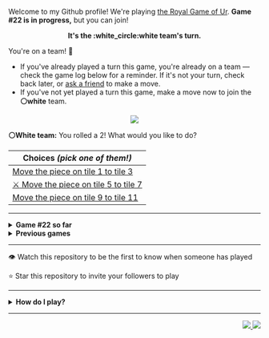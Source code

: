 Welcome to my Github profile!
We're playing
[the Royal Game of Ur](https://en.wikipedia.org/wiki/Royal_Game_of_Ur).
**Game #22 is in progress,** but you can join!

<p align="center">
  <b>It's the
  :white_circle:white
  team's turn.</b>
</p>

You're on a team! :wave:

* If you've already played a turn this game, you're already on a team
  &mdash; check the game log below for a reminder. If it's not your turn,
  check back later, or [ask a
  friend](https://twitter.com/share?text=I'm+playing+The+Royal+Game+of+Ur+on+a+GitHub+profile.+Take+your+turn+at+https://github.com/rossjrw/rossjrw+%23RoyalGameOfUr+%23github) to make a move.
* If you've not yet played a turn this game, make a move now to join the
  **:white_circle:white** team.

<p align="center"><img src="https://raw.githubusercontent.com/rossjrw/rossjrw/play/games/current/board.3446.svg"></p>

  **:white_circle:White team:**
  You rolled a 2!
What would you like to do?

| Choices *(pick one of them!)* |
| --- |
  | [    Move the piece on tile 1 to tile 3](https://github.com/rossjrw/rossjrw/issues/new?title=ur-move-2%401-0&amp;body=Press+Submit%21+You+don%27t+need+to+edit+this+text+or+do+anything+else.%0D%0A%0D%0ABe+aware+that+your+move+can+take+a+minute+or+two+to+process.) |
  | [ :crossed_swords:   Move the piece on tile 5 to tile 7](https://github.com/rossjrw/rossjrw/issues/new?title=ur-move-2%405-0&amp;body=Press+Submit%21+You+don%27t+need+to+edit+this+text+or+do+anything+else.%0D%0A%0D%0ABe+aware+that+your+move+can+take+a+minute+or+two+to+process.) |
  | [    Move the piece on tile 9 to tile 11](https://github.com/rossjrw/rossjrw/issues/new?title=ur-move-2%409-0&amp;body=Press+Submit%21+You+don%27t+need+to+edit+this+text+or+do+anything+else.%0D%0A%0D%0ABe+aware+that+your+move+can+take+a+minute+or+two+to+process.) |

-----

<details>
<summary><b>Game #22 so far</b></summary>

## Who's on each team?

<table>
    <thead>
      <tr><th colspan=2>Players in this game</th></tr>
    </thead>
    <tbody>
      <tr>
        <td align="right"><b>Black team</b> :black_circle:</td>
        <td>:white_circle: <b> White team</b></td>
      </tr>
      <tr align="center">
        <td><b><a href="https://github.com/tassiaaccioly">@tassiaaccioly</a></b> (28)<br><b><a href="https://github.com/Casper-Guo">@Casper-Guo</a></b> (15)<br><b><a href="https://github.com/Justgonc">@Justgonc</a></b> (7)<br><b><a href="https://github.com/LiamJaco">@LiamJaco</a></b> (5)<br><b><a href="https://github.com/nathanielchitn">@nathanielchitn</a></b> (4)<br><b><a href="https://github.com/Jh123x">@Jh123x</a></b> (1)<br><b><a href="https://github.com/Axelaredz">@Axelaredz</a></b> (1)<br><b><a href="https://github.com/lmhinnel">@lmhinnel</a></b> (1)<br><b><a href="https://github.com/tb148">@tb148</a></b> (1)<br><b><a href="https://github.com/VikSil">@VikSil</a></b> (1)<br><b><a href="https://github.com/LucasFASouza">@LucasFASouza</a></b> (1)</td>
        <td><b><a href="https://github.com/huuquyet">@huuquyet</a></b> (33)<br><b><a href="https://github.com/rishichitnis008">@rishichitnis008</a></b> (13)<br><b><a href="https://github.com/Justgoncaa">@Justgoncaa</a></b> (6)<br><b><a href="https://github.com/MatissesProjects">@MatissesProjects</a></b> (4)<br><b><a href="https://github.com/mikeselva123">@mikeselva123</a></b> (2)<br><b><a href="https://github.com/Vinlock">@Vinlock</a></b> (2)<br><b><a href="https://github.com/MeJaM35">@MeJaM35</a></b> (1)<br><b><a href="https://github.com/YoganshSharma">@YoganshSharma</a></b> (1)<br><b><a href="https://github.com/CostasAK">@CostasAK</a></b> (1)<br><b><a href="https://github.com/L4FeeR">@L4FeeR</a></b> (1)<br><b><a href="https://github.com/rnr-roah">@rnr-roah</a></b> (1)<br><b><a href="https://github.com/figuran04">@figuran04</a></b> (1)<br><b><a href="https://github.com/yutagiyuu">@yutagiyuu</a></b> (1)</td>
      </tr>
    </tbody>
  </table>

## What's happened so far?

| Time | Turn | Event | Issue | Board |
| :---: | :---: | :--- | :---: | :---: |
  | 16th Jul 2024 17:27 | **0** | :black_circle: **[@tassiaaccioly](https://github.com/tassiaaccioly)** started a new game | [#3310](https://github.com/rossjrw/rossjrw/issues/3310) | [link](https://raw.githubusercontent.com/rossjrw/rossjrw/463321959605b661f04f9ddf3126ab78d72cfcef/games/current/board.3310.svg) |
  | 16th Jul 2024 17:27 | **1** | :black_circle: **[@tassiaaccioly](https://github.com/tassiaaccioly)** moved a black piece onto the board to position 4  — claimed a rosette :rosette:  | [#3311](https://github.com/rossjrw/rossjrw/issues/3311) | [link](https://raw.githubusercontent.com/rossjrw/rossjrw/0f133055cb76e506ac248d0f8c122c2d983ee713/games/current/board.3311.svg) |
  | 16th Jul 2024 17:28 | **2** | :black_circle: **[@tassiaaccioly](https://github.com/tassiaaccioly)** moved a black piece onto the board to position 2    | [#3312](https://github.com/rossjrw/rossjrw/issues/3312) | [link](https://raw.githubusercontent.com/rossjrw/rossjrw/e8b896e2ed85daca7a090dc3645bab8914561d4b/games/current/board.3312.svg) |
  | 17th Jul 2024 03:42 | **3** | :white_circle: **[@huuquyet](https://github.com/huuquyet)** moved a white piece onto the board to position 2    | [#3313](https://github.com/rossjrw/rossjrw/issues/3313) | [link](https://raw.githubusercontent.com/rossjrw/rossjrw/a71ebfb5ff2d8c1c774b916e1a48db9b5776fca8/games/current/board.3313.svg) |
  | 17th Jul 2024 04:49 | **4** | :black_circle: **[@tassiaaccioly](https://github.com/tassiaaccioly)** moved a black piece onto the board to position 1    | [#3314](https://github.com/rossjrw/rossjrw/issues/3314) |  |
  | 17th Jul 2024 16:56 | **5** | :white_circle: **[@rishichitnis008](https://github.com/rishichitnis008)** moved a white piece from position 2 to position 3    | [#3315](https://github.com/rossjrw/rossjrw/issues/3315) | [link](https://raw.githubusercontent.com/rossjrw/rossjrw/140d058c1ad087b396df78736d829d5e91032a0a/games/current/board.3315.svg) |
  | 17th Jul 2024 16:56 | **6** | :black_circle:  The black team rolled a 0 and their turn was automatically passed | [#3315](https://github.com/rossjrw/rossjrw/issues/3315) | [link](https://raw.githubusercontent.com/rossjrw/rossjrw/02474cfc5d9faf1ab31262a8e2d942717a9eaa7f/games/current/board.3315.svg) |
  | 17th Jul 2024 16:56 | **7** | :white_circle: **[@rishichitnis008](https://github.com/rishichitnis008)** moved a white piece from position 3 to position 4  — claimed a rosette :rosette:  | [#3316](https://github.com/rossjrw/rossjrw/issues/3316) | [link](https://raw.githubusercontent.com/rossjrw/rossjrw/876ed91792c29b6a4efd4b2ecf72c634a6227b93/games/current/board.3316.svg) |
  | 18th Jul 2024 12:58 | **8** | :white_circle: **[@huuquyet](https://github.com/huuquyet)** moved a white piece onto the board to position 2    | [#3317](https://github.com/rossjrw/rossjrw/issues/3317) | [link](https://raw.githubusercontent.com/rossjrw/rossjrw/3a84f7ebf459af710fc7a5947be43d60defffed4/games/current/board.3317.svg) |
  | 18th Jul 2024 14:12 | **9** | :black_circle: **[@tassiaaccioly](https://github.com/tassiaaccioly)** moved a black piece from position 2 to position 3    | [#3318](https://github.com/rossjrw/rossjrw/issues/3318) | [link](https://raw.githubusercontent.com/rossjrw/rossjrw/61278408e44c2fa9ef6499d808f2cb225c5f094d/games/current/board.3318.svg) |
  | 19th Jul 2024 08:19 | **10** | :white_circle: **[@huuquyet](https://github.com/huuquyet)** moved a white piece onto the board to position 1    | [#3319](https://github.com/rossjrw/rossjrw/issues/3319) | [link](https://raw.githubusercontent.com/rossjrw/rossjrw/05ce8aca7d9329900469efc7b7b43ef6772e3d9e/games/current/board.3319.svg) |
  | 19th Jul 2024 18:21 | **11** | :black_circle: **[@tassiaaccioly](https://github.com/tassiaaccioly)** moved a black piece from position 1 to position 2    | [#3320](https://github.com/rossjrw/rossjrw/issues/3320) | [link](https://raw.githubusercontent.com/rossjrw/rossjrw/0fe3c132b50818ce34fe744ea665215a43930c8d/games/current/board.3320.svg) |
  | 21st Jul 2024 16:36 | **12** | :white_circle: **[@huuquyet](https://github.com/huuquyet)** moved a white piece from position 1 to position 3    | [#3321](https://github.com/rossjrw/rossjrw/issues/3321) | [link](https://raw.githubusercontent.com/rossjrw/rossjrw/f09b6a0cd9cccda52a2c907107c1c1c7032d8b8b/games/current/board.3321.svg) |
  | 21st Jul 2024 17:16 | **13** | :black_circle: **[@tassiaaccioly](https://github.com/tassiaaccioly)** moved a black piece from position 4 to position 7    | [#3322](https://github.com/rossjrw/rossjrw/issues/3322) | [link](https://raw.githubusercontent.com/rossjrw/rossjrw/abf9383c38194b3ecb9e90afd502e99d2266fccb/games/current/board.3322.svg) |
  | 22nd Jul 2024 16:46 | **14** | :white_circle: **[@huuquyet](https://github.com/huuquyet)** moved a white piece onto the board to position 1    | [#3323](https://github.com/rossjrw/rossjrw/issues/3323) | [link](https://raw.githubusercontent.com/rossjrw/rossjrw/e7d91d1d07f4ce8c1233f6eb075de12a54a07fbf/games/current/board.3323.svg) |
  | 22nd Jul 2024 20:20 | **15** | :black_circle: **[@tassiaaccioly](https://github.com/tassiaaccioly)** moved a black piece from position 7 to position 8  — claimed a rosette :rosette:  | [#3324](https://github.com/rossjrw/rossjrw/issues/3324) | [link](https://raw.githubusercontent.com/rossjrw/rossjrw/89caad85f2b3c405d89237084190db3f386d775b/games/current/board.3324.svg) |
  | 22nd Jul 2024 20:21 | **16** | :black_circle: **[@tassiaaccioly](https://github.com/tassiaaccioly)** moved a black piece from position 2 to position 4  — claimed a rosette :rosette:  | [#3325](https://github.com/rossjrw/rossjrw/issues/3325) | [link](https://raw.githubusercontent.com/rossjrw/rossjrw/417129b875964e3393e545495e37fe11ef6e734c/games/current/board.3325.svg) |
  | 22nd Jul 2024 20:21 | **17** | :black_circle: **[@tassiaaccioly](https://github.com/tassiaaccioly)** moved a black piece from position 8 to position 11    | [#3326](https://github.com/rossjrw/rossjrw/issues/3326) | [link](https://raw.githubusercontent.com/rossjrw/rossjrw/187013343be9117af77398795a853768ffdc5af8/games/current/board.3326.svg) |
  | 23rd Jul 2024 10:15 | **18** | :white_circle: **[@huuquyet](https://github.com/huuquyet)** moved a white piece from position 4 to position 7    | [#3327](https://github.com/rossjrw/rossjrw/issues/3327) | [link](https://raw.githubusercontent.com/rossjrw/rossjrw/0c2530e26ed505764f5dc51ce313a545e8973624/games/current/board.3327.svg) |
  | 23rd Jul 2024 12:45 | **19** | :black_circle: **[@Jh123x](https://github.com/Jh123x)** moved a black piece from position 11 to position 13    | [#3328](https://github.com/rossjrw/rossjrw/issues/3328) | [link](https://raw.githubusercontent.com/rossjrw/rossjrw/e70b5268895b77f6b17ee42711979dc7d2b7589f/games/current/board.3328.svg) |
  | 24th Jul 2024 05:22 | **20** | :white_circle: **[@huuquyet](https://github.com/huuquyet)** moved a white piece from position 2 to position 4  — claimed a rosette :rosette:  | [#3329](https://github.com/rossjrw/rossjrw/issues/3329) | [link](https://raw.githubusercontent.com/rossjrw/rossjrw/e9dbdfc93f62dc255306542c09f4f6688c035ef7/games/current/board.3329.svg) |
  | 24th Jul 2024 05:24 | **21** | :white_circle: **[@huuquyet](https://github.com/huuquyet)** moved a white piece from position 7 to position 9    | [#3330](https://github.com/rossjrw/rossjrw/issues/3330) | [link](https://raw.githubusercontent.com/rossjrw/rossjrw/28d5f9c2d0b60f54c0a603d0ad43a41d65cd1fc9/games/current/board.3330.svg) |
  | 24th Jul 2024 08:43 | **22** | :black_circle: **[@Casper-Guo](https://github.com/Casper-Guo)** moved a black piece onto the board to position 2    | [#3331](https://github.com/rossjrw/rossjrw/issues/3331) | [link](https://raw.githubusercontent.com/rossjrw/rossjrw/b5e3540f5f94cc8d820dafebf4cde5b21bc42abf/games/current/board.3331.svg) |
  | 24th Jul 2024 21:35 | **23** | :white_circle: **[@mikeselva123](https://github.com/mikeselva123)** moved a white piece from position 3 to position 6    | [#3332](https://github.com/rossjrw/rossjrw/issues/3332) | [link](https://raw.githubusercontent.com/rossjrw/rossjrw/b4dee9c59fa6c41a9aaea33abeb4df6fdd4510d0/games/current/board.3332.svg) |
  | 24th Jul 2024 23:37 | **24** | :black_circle: **[@nathanielchitn](https://github.com/nathanielchitn)** moved a black piece from position 13 to position 14  — claimed a rosette :rosette:  | [#3333](https://github.com/rossjrw/rossjrw/issues/3333) | [link](https://raw.githubusercontent.com/rossjrw/rossjrw/1e98fb4faf4bb62c158705b92c39262d8ddc5d69/games/current/board.3333.svg) |
  | 24th Jul 2024 23:38 | **25** | :black_circle: **[@nathanielchitn](https://github.com/nathanielchitn)** moved a black piece from position 3 to position 6 — captured a white piece :crossed_swords:   | [#3334](https://github.com/rossjrw/rossjrw/issues/3334) | [link](https://raw.githubusercontent.com/rossjrw/rossjrw/31e2dc3bf679d0d006eba863050f3c2e31bf8da5/games/current/board.3334.svg) |
  | 25th Jul 2024 16:48 | **26** | :white_circle: **[@huuquyet](https://github.com/huuquyet)** moved a white piece from position 4 to position 6 — captured a black piece :crossed_swords:   | [#3335](https://github.com/rossjrw/rossjrw/issues/3335) | [link](https://raw.githubusercontent.com/rossjrw/rossjrw/515c0954ac44c7831843d55874b13899a8e22c1e/games/current/board.3335.svg) |
  | 28th Jul 2024 19:00 | **27** | :black_circle: **[@nathanielchitn](https://github.com/nathanielchitn)** moved a black piece from position 4 to position 6 — captured a white piece :crossed_swords:   | [#3336](https://github.com/rossjrw/rossjrw/issues/3336) | [link](https://raw.githubusercontent.com/rossjrw/rossjrw/6fbaa541a3a6ec7d62fa575318e3003266231edb/games/current/board.3336.svg) |
  | 28th Jul 2024 23:34 | **28** | :white_circle: **[@mikeselva123](https://github.com/mikeselva123)** moved a white piece from position 1 to position 3    | [#3337](https://github.com/rossjrw/rossjrw/issues/3337) | [link](https://raw.githubusercontent.com/rossjrw/rossjrw/d756e9352de32651adffb026a925e2878361dfe6/games/current/board.3337.svg) |
  | 28th Jul 2024 23:46 | **29** | :black_circle: **[@Casper-Guo](https://github.com/Casper-Guo)** ascended a black piece from position 14 :rocket:    | [#3338](https://github.com/rossjrw/rossjrw/issues/3338) | [link](https://raw.githubusercontent.com/rossjrw/rossjrw/0d3053a0770a8f1a5ed71d7c939060ae1054af47/games/current/board.3338.svg) |
  | 29th Jul 2024 07:51 | **30** | :white_circle: **[@MeJaM35](https://github.com/MeJaM35)** moved a white piece from position 3 to position 5    | [#3339](https://github.com/rossjrw/rossjrw/issues/3339) | [link](https://raw.githubusercontent.com/rossjrw/rossjrw/a9ca2155cf2c13bc048c1cc0f94e46e17d7cb8f9/games/current/board.3339.svg) |
  | 29th Jul 2024 21:18 | **31** | :black_circle: **[@Axelaredz](https://github.com/Axelaredz)** moved a black piece from position 6 to position 8  — claimed a rosette :rosette:  | [#3340](https://github.com/rossjrw/rossjrw/issues/3340) | [link](https://raw.githubusercontent.com/rossjrw/rossjrw/846a5b7e3cc4b8186baeff508c0919200c748402/games/current/board.3340.svg) |
  | 29th Jul 2024 23:07 | **32** | :black_circle: **[@nathanielchitn](https://github.com/nathanielchitn)** moved a black piece from position 2 to position 4  — claimed a rosette :rosette:  | [#3341](https://github.com/rossjrw/rossjrw/issues/3341) | [link](https://raw.githubusercontent.com/rossjrw/rossjrw/c2cf6c5c31f6d26b36ff0afe4364e2cdeaf5ef20/games/current/board.3341.svg) |
  | 30th Jul 2024 01:16 | **33** | :black_circle: **[@Justgonc](https://github.com/Justgonc)** moved a black piece from position 8 to position 11    | [#3342](https://github.com/rossjrw/rossjrw/issues/3342) | [link](https://raw.githubusercontent.com/rossjrw/rossjrw/3db357a5ec5377ff48fb6b8c6f3a2f66bca5699b/games/current/board.3342.svg) |
  | 30th Jul 2024 14:51 | **34** | :white_circle: **[@huuquyet](https://github.com/huuquyet)** moved a white piece from position 5 to position 8  — claimed a rosette :rosette:  | [#3343](https://github.com/rossjrw/rossjrw/issues/3343) | [link](https://raw.githubusercontent.com/rossjrw/rossjrw/c507eae7694c376115ecdb584ec62fb8137534e5/games/current/board.3343.svg) |
  | 30th Jul 2024 14:53 | **35** | :white_circle: **[@huuquyet](https://github.com/huuquyet)** moved a white piece from position 9 to position 11 — captured a black piece :crossed_swords:   | [#3344](https://github.com/rossjrw/rossjrw/issues/3344) | [link](https://raw.githubusercontent.com/rossjrw/rossjrw/e4a7cc5d634ae9b2422444d57e3c62e446ab3370/games/current/board.3344.svg) |
  | 31st Jul 2024 00:46 | **36** | :black_circle: **[@tassiaaccioly](https://github.com/tassiaaccioly)** moved a black piece from position 4 to position 6    | [#3345](https://github.com/rossjrw/rossjrw/issues/3345) | [link](https://raw.githubusercontent.com/rossjrw/rossjrw/18d3c6bc30034260db4d2e90f86a141c4ea6fff4/games/current/board.3345.svg) |
  | 31st Jul 2024 01:06 | **37** | :white_circle: **[@rishichitnis008](https://github.com/rishichitnis008)** moved a white piece from position 11 to position 13    | [#3346](https://github.com/rossjrw/rossjrw/issues/3346) | [link](https://raw.githubusercontent.com/rossjrw/rossjrw/aeafad79f3fada25ea5a2a3b3f36c7b05d510af8/games/current/board.3346.svg) |
  | 31st Jul 2024 04:36 | **38** | :black_circle: **[@Justgonc](https://github.com/Justgonc)** moved a black piece from position 6 to position 7    | [#3347](https://github.com/rossjrw/rossjrw/issues/3347) |  |
  | 31st Jul 2024 16:22 | **39** | :white_circle: **[@huuquyet](https://github.com/huuquyet)** moved a white piece from position 8 to position 11    | [#3348](https://github.com/rossjrw/rossjrw/issues/3348) | [link](https://raw.githubusercontent.com/rossjrw/rossjrw/f5d483479ba3b71013129b03ebe70cf357a7c008/games/current/board.3348.svg) |
  | 31st Jul 2024 16:22 | **40** | :black_circle:  The black team rolled a 0 and their turn was automatically passed | [#3348](https://github.com/rossjrw/rossjrw/issues/3348) | [link](https://raw.githubusercontent.com/rossjrw/rossjrw/4b4899cc4f021094061e7acdd053eb1130f0a139/games/current/board.3348.svg) |
  | 31st Jul 2024 16:26 | **41** | :white_circle: **[@huuquyet](https://github.com/huuquyet)** ascended a white piece from position 13 :rocket:    | [#3349](https://github.com/rossjrw/rossjrw/issues/3349) | [link](https://raw.githubusercontent.com/rossjrw/rossjrw/f35f4dbb4500b8312b28d30fd3bf8ed3643de5f8/games/current/board.3349.svg) |
  | 1st Aug 2024 11:28 | **42** | :black_circle: **[@Casper-Guo](https://github.com/Casper-Guo)** moved a black piece from position 7 to position 9    | [#3350](https://github.com/rossjrw/rossjrw/issues/3350) | [link](https://raw.githubusercontent.com/rossjrw/rossjrw/fea248b3634773610d7d98cc9b5f1bbab7fa0058/games/current/board.3350.svg) |
  | 1st Aug 2024 12:09 | **43** | :white_circle: **[@huuquyet](https://github.com/huuquyet)** moved a white piece from position 11 to position 12    | [#3351](https://github.com/rossjrw/rossjrw/issues/3351) | [link](https://raw.githubusercontent.com/rossjrw/rossjrw/285b0377f96e1708ae13b21f85cd0741c18dbb51/games/current/board.3351.svg) |
  | 1st Aug 2024 14:59 | **44** | :black_circle: **[@tassiaaccioly](https://github.com/tassiaaccioly)** moved a black piece from position 9 to position 12 — captured a white piece :crossed_swords:   | [#3352](https://github.com/rossjrw/rossjrw/issues/3352) |  |
  | 4th Aug 2024 05:29 | **45** | :white_circle: **[@YoganshSharma](https://github.com/YoganshSharma)** moved a white piece onto the board to position 3    | [#3353](https://github.com/rossjrw/rossjrw/issues/3353) | [link](https://raw.githubusercontent.com/rossjrw/rossjrw/a108e036878d3c83031c847884ec5a6919522f67/games/current/board.3353.svg) |
  | 4th Aug 2024 05:29 | **46** | :black_circle:  The black team rolled a 0 and their turn was automatically passed | [#3353](https://github.com/rossjrw/rossjrw/issues/3353) | [link](https://raw.githubusercontent.com/rossjrw/rossjrw/6f47fd37be247c8248a1e8cc60bf5a63e220b68c/games/current/board.3353.svg) |
  | 4th Aug 2024 08:27 | **47** | :white_circle: **[@huuquyet](https://github.com/huuquyet)** moved a white piece from position 3 to position 6    | [#3354](https://github.com/rossjrw/rossjrw/issues/3354) | [link](https://raw.githubusercontent.com/rossjrw/rossjrw/8cdedf7634b1f8a244dbed47e5a12dba169a92d6/games/current/board.3354.svg) |
  | 4th Aug 2024 13:10 | **48** | :black_circle: **[@tassiaaccioly](https://github.com/tassiaaccioly)** moved a black piece from position 12 to position 13    | [#3355](https://github.com/rossjrw/rossjrw/issues/3355) | [link](https://raw.githubusercontent.com/rossjrw/rossjrw/cb5db5cc5a684304b0aa662d52e890eb9d145cc1/games/current/board.3355.svg) |
  | 5th Aug 2024 05:36 | **49** | :white_circle: **[@huuquyet](https://github.com/huuquyet)** moved a white piece from position 6 to position 7    | [#3356](https://github.com/rossjrw/rossjrw/issues/3356) | [link](https://raw.githubusercontent.com/rossjrw/rossjrw/63837fb6d82de678e6e7689f51c347b325f48535/games/current/board.3356.svg) |
  | 5th Aug 2024 06:09 | **50** | :black_circle: **[@tassiaaccioly](https://github.com/tassiaaccioly)** moved a black piece onto the board to position 2    | [#3357](https://github.com/rossjrw/rossjrw/issues/3357) | [link](https://raw.githubusercontent.com/rossjrw/rossjrw/861cdf51ac01f401bdc9ad936908d339037e7dc2/games/current/board.3357.svg) |
  | 6th Aug 2024 05:10 | **51** | :white_circle: **[@huuquyet](https://github.com/huuquyet)** moved a white piece from position 7 to position 8  — claimed a rosette :rosette:  | [#3358](https://github.com/rossjrw/rossjrw/issues/3358) | [link](https://raw.githubusercontent.com/rossjrw/rossjrw/bc28cb2577295255f56ddfcb82f3e6d4cf2017e5/games/current/board.3358.svg) |
  | 6th Aug 2024 05:11 | **52** | :white_circle: **[@huuquyet](https://github.com/huuquyet)** moved a white piece onto the board to position 1    | [#3359](https://github.com/rossjrw/rossjrw/issues/3359) | [link](https://raw.githubusercontent.com/rossjrw/rossjrw/e5bf09179f4fc93a721bfc825b56406ba1920da6/games/current/board.3359.svg) |
  | 6th Aug 2024 11:54 | **53** | :black_circle: **[@tassiaaccioly](https://github.com/tassiaaccioly)** moved a black piece onto the board to position 3    | [#3360](https://github.com/rossjrw/rossjrw/issues/3360) | [link](https://raw.githubusercontent.com/rossjrw/rossjrw/4c724752052c29e4e5e104041e75dd0676d8cd7a/games/current/board.3360.svg) |
  | 7th Aug 2024 12:33 | **54** | :white_circle: **[@CostasAK](https://github.com/CostasAK)** moved a white piece onto the board to position 4  — claimed a rosette :rosette:  | [#3361](https://github.com/rossjrw/rossjrw/issues/3361) | [link](https://raw.githubusercontent.com/rossjrw/rossjrw/d514027c5c2d2bd5eb8ca2c51c9b2e4ef1a56d1c/games/current/board.3361.svg) |
  | 7th Aug 2024 16:24 | **55** | :white_circle: **[@huuquyet](https://github.com/huuquyet)** moved a white piece from position 8 to position 10    | [#3362](https://github.com/rossjrw/rossjrw/issues/3362) | [link](https://raw.githubusercontent.com/rossjrw/rossjrw/97ff01d67a1b5eefac7ea06a082c8b4944dcf473/games/current/board.3362.svg) |
  | 7th Aug 2024 17:57 | **56** | :black_circle: **[@tassiaaccioly](https://github.com/tassiaaccioly)** moved a black piece from position 2 to position 5    | [#3363](https://github.com/rossjrw/rossjrw/issues/3363) | [link](https://raw.githubusercontent.com/rossjrw/rossjrw/e82725e8e85cfcc852636e35ea180658570993aa/games/current/board.3363.svg) |
  | 8th Aug 2024 13:19 | **57** | :white_circle: **[@L4FeeR](https://github.com/L4FeeR)** moved a white piece from position 4 to position 5 — captured a black piece :crossed_swords:   | [#3364](https://github.com/rossjrw/rossjrw/issues/3364) | [link](https://raw.githubusercontent.com/rossjrw/rossjrw/c6459c493892ddf4ab9844a2fc7deead20f088e1/games/current/board.3364.svg) |
  | 8th Aug 2024 14:30 | **58** | :black_circle: **[@tassiaaccioly](https://github.com/tassiaaccioly)** moved a black piece from position 3 to position 4  — claimed a rosette :rosette:  | [#3367](https://github.com/rossjrw/rossjrw/issues/3367) | [link](https://raw.githubusercontent.com/rossjrw/rossjrw/c83805f1ad9a6248b1f0c1cc76cb0bc0eecf1386/games/current/board.3367.svg) |
  | 8th Aug 2024 14:31 | **59** | :black_circle: **[@tassiaaccioly](https://github.com/tassiaaccioly)** moved a black piece onto the board to position 2    | [#3368](https://github.com/rossjrw/rossjrw/issues/3368) | [link](https://raw.githubusercontent.com/rossjrw/rossjrw/fbe0ba6c0f1dc451f259494e050b361b4593243f/games/current/board.3368.svg) |
  | 8th Aug 2024 16:53 | **60** | :white_circle: **[@huuquyet](https://github.com/huuquyet)** moved a white piece from position 10 to position 11    | [#3369](https://github.com/rossjrw/rossjrw/issues/3369) | [link](https://raw.githubusercontent.com/rossjrw/rossjrw/117be5a73e4164d69db676c5cb52290c9a4dc49f/games/current/board.3369.svg) |
  | 8th Aug 2024 19:26 | **61** | :black_circle: **[@Justgonc](https://github.com/Justgonc)** moved a black piece from position 4 to position 8  — claimed a rosette :rosette:  | [#3370](https://github.com/rossjrw/rossjrw/issues/3370) | [link](https://raw.githubusercontent.com/rossjrw/rossjrw/78416186100c04699f8d396926fbf91a3d18d3a5/games/current/board.3370.svg) |
  | 8th Aug 2024 19:28 | **62** | :black_circle: **[@Justgonc](https://github.com/Justgonc)** ascended a black piece from position 13 :rocket:    | [#3371](https://github.com/rossjrw/rossjrw/issues/3371) | [link](https://raw.githubusercontent.com/rossjrw/rossjrw/ad82a19234af2ffaa057cb02ab02ecfe34e0e809/games/current/board.3371.svg) |
  | 9th Aug 2024 15:50 | **63** | :white_circle: **[@huuquyet](https://github.com/huuquyet)** moved a white piece from position 11 to position 12    | [#3372](https://github.com/rossjrw/rossjrw/issues/3372) | [link](https://raw.githubusercontent.com/rossjrw/rossjrw/2fcd14b72f9b68f57bd0c22446a3b66b7d02fe13/games/current/board.3372.svg) |
  | 9th Aug 2024 15:55 | **64** | :black_circle: **[@tassiaaccioly](https://github.com/tassiaaccioly)** moved a black piece from position 2 to position 4  — claimed a rosette :rosette:  | [#3373](https://github.com/rossjrw/rossjrw/issues/3373) | [link](https://raw.githubusercontent.com/rossjrw/rossjrw/2d56f9c5b560954ef587764a40a8fc94b2103638/games/current/board.3373.svg) |
  | 9th Aug 2024 15:55 | **65** | :black_circle: **[@tassiaaccioly](https://github.com/tassiaaccioly)** moved a black piece onto the board to position 3    | [#3374](https://github.com/rossjrw/rossjrw/issues/3374) | [link](https://raw.githubusercontent.com/rossjrw/rossjrw/0044274bdb7be2ecc320df08defcbf2c394e1241/games/current/board.3374.svg) |
  | 12th Aug 2024 15:51 | **66** | :white_circle: **[@huuquyet](https://github.com/huuquyet)** moved a white piece from position 1 to position 4  — claimed a rosette :rosette:  | [#3375](https://github.com/rossjrw/rossjrw/issues/3375) | [link](https://raw.githubusercontent.com/rossjrw/rossjrw/4af103a4ea6d84427d40f670bffe30fd7bd82e9e/games/current/board.3375.svg) |
  | 12th Aug 2024 15:53 | **67** | :white_circle: **[@huuquyet](https://github.com/huuquyet)** moved a white piece from position 4 to position 9    | [#3376](https://github.com/rossjrw/rossjrw/issues/3376) | [link](https://raw.githubusercontent.com/rossjrw/rossjrw/ec4a1ee635868f10b23dc816ff4a59a081a612b3/games/current/board.3376.svg) |
  | 13th Aug 2024 11:58 | **68** | :black_circle: **[@tassiaaccioly](https://github.com/tassiaaccioly)** moved a black piece from position 8 to position 9 — captured a white piece :crossed_swords:   | [#3377](https://github.com/rossjrw/rossjrw/issues/3377) | [link](https://raw.githubusercontent.com/rossjrw/rossjrw/3320b051d11357dc10da05be3216515956d3bef7/games/current/board.3377.svg) |
  | 13th Aug 2024 15:21 | **69** | :white_circle: **[@huuquyet](https://github.com/huuquyet)** moved a white piece from position 12 to position 14  — claimed a rosette :rosette:  | [#3378](https://github.com/rossjrw/rossjrw/issues/3378) | [link](https://raw.githubusercontent.com/rossjrw/rossjrw/cdd6e408ffa87ba92b59fee552b84e436e24ad77/games/current/board.3378.svg) |
  | 13th Aug 2024 15:23 | **70** | :white_circle: **[@huuquyet](https://github.com/huuquyet)** moved a white piece from position 5 to position 7    | [#3379](https://github.com/rossjrw/rossjrw/issues/3379) | [link](https://raw.githubusercontent.com/rossjrw/rossjrw/9aabbf406aca6a1565ef3e9930afe71728e9e71e/games/current/board.3379.svg) |
  | 16th Aug 2024 22:46 | **71** | :black_circle: **[@Justgonc](https://github.com/Justgonc)** moved a black piece from position 9 to position 10    | [#3380](https://github.com/rossjrw/rossjrw/issues/3380) | [link](https://raw.githubusercontent.com/rossjrw/rossjrw/74fbe24c0ea38331f6855146dc434d7f0b5c5750/games/current/board.3380.svg) |
  | 16th Aug 2024 22:46 | **72** | :white_circle: **[@rishichitnis008](https://github.com/rishichitnis008)** moved a white piece from position 7 to position 9    | [#3381](https://github.com/rossjrw/rossjrw/issues/3381) | [link](https://raw.githubusercontent.com/rossjrw/rossjrw/1f38d62d5700b68c6dff3e3acfd2e0fa0aedb739/games/current/board.3381.svg) |
  | 16th Aug 2024 22:48 | **73** | :black_circle: **[@Justgonc](https://github.com/Justgonc)** moved a black piece from position 4 to position 5    | [#3384](https://github.com/rossjrw/rossjrw/issues/3384) | [link](https://raw.githubusercontent.com/rossjrw/rossjrw/d3520139223926ac5474e24d46cdb785078b0233/games/current/board.3384.svg) |
  | 16th Aug 2024 22:50 | **74** | :white_circle: **[@rishichitnis008](https://github.com/rishichitnis008)** moved a white piece onto the board to position 4  — claimed a rosette :rosette:  | [#3386](https://github.com/rossjrw/rossjrw/issues/3386) | [link](https://raw.githubusercontent.com/rossjrw/rossjrw/1475aaae5c40000d2eed97e603b73bb626671a89/games/current/board.3386.svg) |
  | 16th Aug 2024 22:51 | **75** | :white_circle: **[@rishichitnis008](https://github.com/rishichitnis008)** moved a white piece from position 4 to position 8  — claimed a rosette :rosette:  | [#3387](https://github.com/rossjrw/rossjrw/issues/3387) | [link](https://raw.githubusercontent.com/rossjrw/rossjrw/8c377cef8a27bff3d5cda62731888f88e36fe39e/games/current/board.3387.svg) |
  | 16th Aug 2024 22:54 | **76** | :white_circle: **[@rishichitnis008](https://github.com/rishichitnis008)** moved a white piece from position 9 to position 10 — captured a black piece :crossed_swords:   | [#3388](https://github.com/rossjrw/rossjrw/issues/3388) |  |
  | 16th Aug 2024 22:59 | **77** | :black_circle: **[@Justgonc](https://github.com/Justgonc)** moved a black piece from position 5 to position 7    | [#3389](https://github.com/rossjrw/rossjrw/issues/3389) | [link](https://raw.githubusercontent.com/rossjrw/rossjrw/86cbb9d4742d8933bdd244bef5e7a7c01918d088/games/current/board.3389.svg) |
  | 16th Aug 2024 22:59 | **78** | :white_circle:  The white team rolled a 0 and their turn was automatically passed | [#3389](https://github.com/rossjrw/rossjrw/issues/3389) | [link](https://raw.githubusercontent.com/rossjrw/rossjrw/1bb4f88a3efa89e66b39b23254afd6cf12701773/games/current/board.3389.svg) |
  | 16th Aug 2024 23:10 | **79** | :black_circle: **[@tassiaaccioly](https://github.com/tassiaaccioly)** moved a black piece from position 7 to position 10 — captured a white piece :crossed_swords:   | [#3390](https://github.com/rossjrw/rossjrw/issues/3390) | [link](https://raw.githubusercontent.com/rossjrw/rossjrw/7ea17faeeb6017461c583f44e9a3c16114a11cba/games/current/board.3390.svg) |
  | 18th Aug 2024 16:56 | **80** | :white_circle: **[@huuquyet](https://github.com/huuquyet)** moved a white piece from position 8 to position 10 — captured a black piece :crossed_swords:   | [#3391](https://github.com/rossjrw/rossjrw/issues/3391) |  |
  | 19th Aug 2024 01:53 | **81** | :black_circle: **[@lmhinnel](https://github.com/lmhinnel)** moved a black piece onto the board to position 4  — claimed a rosette :rosette:  | [#3392](https://github.com/rossjrw/rossjrw/issues/3392) | [link](https://raw.githubusercontent.com/rossjrw/rossjrw/76898324fdfb587e460d3b332b9203bf36e1e02b/games/current/board.3392.svg) |
  | 19th Aug 2024 01:53 | **82** | :black_circle:  The black team rolled a 0 and their turn was automatically passed | [#3392](https://github.com/rossjrw/rossjrw/issues/3392) | [link](https://raw.githubusercontent.com/rossjrw/rossjrw/ae4c93cfe81d47502e1af9c49b90d46ceb7af667/games/current/board.3392.svg) |
  | 19th Aug 2024 03:37 | **83** | :white_circle: **[@huuquyet](https://github.com/huuquyet)** moved a white piece from position 10 to position 12    | [#3393](https://github.com/rossjrw/rossjrw/issues/3393) | [link](https://raw.githubusercontent.com/rossjrw/rossjrw/8c4dd6f8ee8d8cd62024cf0975316afe79338182/games/current/board.3393.svg) |
  | 19th Aug 2024 03:45 | **84** | :black_circle: **[@tassiaaccioly](https://github.com/tassiaaccioly)** moved a black piece onto the board to position 1    | [#3394](https://github.com/rossjrw/rossjrw/issues/3394) | [link](https://raw.githubusercontent.com/rossjrw/rossjrw/071dee6c42effd103d18344d10e7737512532fa9/games/current/board.3394.svg) |
  | 19th Aug 2024 07:18 | **85** | :white_circle: **[@rishichitnis008](https://github.com/rishichitnis008)** ascended a white piece from position 14 :rocket:    | [#3395](https://github.com/rossjrw/rossjrw/issues/3395) | [link](https://raw.githubusercontent.com/rossjrw/rossjrw/518cbbeb6b1f3312a47921ba7435576c23ed1d6a/games/current/board.3395.svg) |
  | 20th Aug 2024 15:30 | **86** | :black_circle: **[@tb148](https://github.com/tb148)** moved a black piece from position 4 to position 6    | [#3396](https://github.com/rossjrw/rossjrw/issues/3396) | [link](https://raw.githubusercontent.com/rossjrw/rossjrw/9e76cc6db2c7d40f6b006c96f06d7e80cbbc8462/games/current/board.3396.svg) |
  | 21st Aug 2024 11:43 | **87** | :white_circle: **[@rnr-roah](https://github.com/rnr-roah)** ascended a white piece from position 12 :rocket:    | [#3397](https://github.com/rossjrw/rossjrw/issues/3397) | [link](https://raw.githubusercontent.com/rossjrw/rossjrw/e7388f9d5661f2ac67f59b560bac8131214fc254/games/current/board.3397.svg) |
  | 22nd Aug 2024 13:44 | **88** | :black_circle: **[@LiamJaco](https://github.com/LiamJaco)** moved a black piece from position 1 to position 4  — claimed a rosette :rosette:  | [#3398](https://github.com/rossjrw/rossjrw/issues/3398) | [link](https://raw.githubusercontent.com/rossjrw/rossjrw/63785c7c91f5f69d1003e28a8459809f9eaf3b0f/games/current/board.3398.svg) |
  | 22nd Aug 2024 13:44 | **89** | :black_circle: **[@LiamJaco](https://github.com/LiamJaco)** moved a black piece from position 4 to position 8  — claimed a rosette :rosette:  | [#3399](https://github.com/rossjrw/rossjrw/issues/3399) | [link](https://raw.githubusercontent.com/rossjrw/rossjrw/1df627e91a6a0d9379cde3c2eb12ec6284392a12/games/current/board.3399.svg) |
  | 22nd Aug 2024 13:45 | **90** | :black_circle: **[@tassiaaccioly](https://github.com/tassiaaccioly)** moved a black piece onto the board to position 2    | [#3400](https://github.com/rossjrw/rossjrw/issues/3400) |  |
  | 22nd Aug 2024 23:12 | **91** | :white_circle: **[@Vinlock](https://github.com/Vinlock)** moved a white piece onto the board to position 1    | [#3401](https://github.com/rossjrw/rossjrw/issues/3401) | [link](https://raw.githubusercontent.com/rossjrw/rossjrw/61dc296f42077d51d3f102191cec8a08780dfd7e/games/current/board.3401.svg) |
  | 22nd Aug 2024 23:12 | **92** | :black_circle:  The black team rolled a 0 and their turn was automatically passed | [#3401](https://github.com/rossjrw/rossjrw/issues/3401) | [link](https://raw.githubusercontent.com/rossjrw/rossjrw/54134876fb2c639600d083c725314e970b516e8f/games/current/board.3401.svg) |
  | 23rd Aug 2024 01:34 | **93** | :white_circle: **[@Vinlock](https://github.com/Vinlock)** moved a white piece from position 1 to position 4  — claimed a rosette :rosette:  | [#3402](https://github.com/rossjrw/rossjrw/issues/3402) | [link](https://raw.githubusercontent.com/rossjrw/rossjrw/031b5bcfa1bbefa771dfcace5d2d0f7367be7d11/games/current/board.3402.svg) |
  | 23rd Aug 2024 12:30 | **94** | :white_circle: **[@rishichitnis008](https://github.com/rishichitnis008)** moved a white piece from position 4 to position 6 — captured a black piece :crossed_swords:   | [#3403](https://github.com/rossjrw/rossjrw/issues/3403) | [link](https://raw.githubusercontent.com/rossjrw/rossjrw/c0dc978312f68e1d511b4a4f6f66056f1ddbaa56/games/current/board.3403.svg) |
  | 24th Aug 2024 14:56 | **95** | :black_circle: **[@LiamJaco](https://github.com/LiamJaco)** moved a black piece from position 3 to position 4  — claimed a rosette :rosette:  | [#3404](https://github.com/rossjrw/rossjrw/issues/3404) | [link](https://raw.githubusercontent.com/rossjrw/rossjrw/f78533d50d953b8777940e7c6b1940bcb54c4bbd/games/current/board.3404.svg) |
  | 24th Aug 2024 17:23 | **96** | :black_circle: **[@VikSil](https://github.com/VikSil)** moved a black piece from position 4 to position 6 — captured a white piece :crossed_swords:   | [#3405](https://github.com/rossjrw/rossjrw/issues/3405) | [link](https://raw.githubusercontent.com/rossjrw/rossjrw/19e12b667a622c5cc13c4f5c4dfdff2521efcf8e/games/current/board.3405.svg) |
  | 24th Aug 2024 20:05 | **97** | :white_circle: **[@rishichitnis008](https://github.com/rishichitnis008)** moved a white piece onto the board to position 2    | [#3406](https://github.com/rossjrw/rossjrw/issues/3406) | [link](https://raw.githubusercontent.com/rossjrw/rossjrw/600ab00724441dd42c6e4e044718a5cc667f4cf5/games/current/board.3406.svg) |
  | 24th Aug 2024 20:17 | **98** | :black_circle: **[@Casper-Guo](https://github.com/Casper-Guo)** moved a black piece from position 6 to position 9    | [#3407](https://github.com/rossjrw/rossjrw/issues/3407) | [link](https://raw.githubusercontent.com/rossjrw/rossjrw/c4491a7d811f16197466ef2005dc5120bc054ece/games/current/board.3407.svg) |
  | 24th Aug 2024 20:53 | **99** | :white_circle: **[@rishichitnis008](https://github.com/rishichitnis008)** moved a white piece from position 2 to position 4  — claimed a rosette :rosette:  | [#3408](https://github.com/rossjrw/rossjrw/issues/3408) | [link](https://raw.githubusercontent.com/rossjrw/rossjrw/04d377d12baf5716cb7a5349e29c611c8045e1f9/games/current/board.3408.svg) |
  | 25th Aug 2024 00:10 | **100** | :white_circle: **[@figuran04](https://github.com/figuran04)** moved a white piece onto the board to position 3    | [#3409](https://github.com/rossjrw/rossjrw/issues/3409) | [link](https://raw.githubusercontent.com/rossjrw/rossjrw/48232f7a18c3d84a1afd7964de4112956b5b4549/games/current/board.3409.svg) |
  | 25th Aug 2024 00:53 | **101** | :black_circle: **[@tassiaaccioly](https://github.com/tassiaaccioly)** moved a black piece from position 9 to position 12    | [#3410](https://github.com/rossjrw/rossjrw/issues/3410) | [link](https://raw.githubusercontent.com/rossjrw/rossjrw/cb2ef05982d222839a6a81245d2b0a650256e323/games/current/board.3410.svg) |
  | 26th Aug 2024 11:58 | **102** | :white_circle: **[@rishichitnis008](https://github.com/rishichitnis008)** moved a white piece from position 4 to position 5    | [#3411](https://github.com/rossjrw/rossjrw/issues/3411) | [link](https://raw.githubusercontent.com/rossjrw/rossjrw/d77f92170449de6574709fee7b4efc0856851019/games/current/board.3411.svg) |
  | 26th Aug 2024 12:00 | **103** | :black_circle: **[@LiamJaco](https://github.com/LiamJaco)** moved a black piece from position 12 to position 13    | [#3412](https://github.com/rossjrw/rossjrw/issues/3412) | [link](https://raw.githubusercontent.com/rossjrw/rossjrw/5a716d2731e3752b1a1ef7db65365bb56f0f68c0/games/current/board.3412.svg) |
  | 26th Aug 2024 16:13 | **104** | :white_circle: **[@rishichitnis008](https://github.com/rishichitnis008)** moved a white piece from position 5 to position 7    | [#3413](https://github.com/rossjrw/rossjrw/issues/3413) | [link](https://raw.githubusercontent.com/rossjrw/rossjrw/cf4cb63cdf32db03e052a84903255f588601b60d/games/current/board.3413.svg) |
  | 26th Aug 2024 17:44 | **105** | :black_circle: **[@Casper-Guo](https://github.com/Casper-Guo)** moved a black piece from position 13 to position 14  — claimed a rosette :rosette:  | [#3414](https://github.com/rossjrw/rossjrw/issues/3414) | [link](https://raw.githubusercontent.com/rossjrw/rossjrw/472b0526410e7d89fab25a1724603f04c5173762/games/current/board.3414.svg) |
  | 26th Aug 2024 17:49 | **106** | :black_circle: **[@Casper-Guo](https://github.com/Casper-Guo)** moved a black piece from position 2 to position 4  — claimed a rosette :rosette:  | [#3415](https://github.com/rossjrw/rossjrw/issues/3415) | [link](https://raw.githubusercontent.com/rossjrw/rossjrw/f010b49818e984456ea65277e10c034a78ea81a7/games/current/board.3415.svg) |
  | 26th Aug 2024 18:06 | **107** | :black_circle: **[@Casper-Guo](https://github.com/Casper-Guo)** moved a black piece from position 4 to position 7 — captured a white piece :crossed_swords:   | [#3416](https://github.com/rossjrw/rossjrw/issues/3416) |  |
  | 26th Aug 2024 23:48 | **108** | :white_circle: **[@Justgoncaa](https://github.com/Justgoncaa)** moved a white piece from position 3 to position 7 — captured a black piece :crossed_swords:   | [#3417](https://github.com/rossjrw/rossjrw/issues/3417) | [link](https://raw.githubusercontent.com/rossjrw/rossjrw/586dcdd7e81eeead289aebf90a8e775be2cb883b/games/current/board.3417.svg) |
  | 26th Aug 2024 23:48 | **109** | :black_circle:  The black team rolled a 0 and their turn was automatically passed | [#3417](https://github.com/rossjrw/rossjrw/issues/3417) | [link](https://raw.githubusercontent.com/rossjrw/rossjrw/dd3bd515fb6217e6850b9773fc5cffbff94f1899/games/current/board.3417.svg) |
  | 26th Aug 2024 23:49 | **110** | :white_circle: **[@Justgoncaa](https://github.com/Justgoncaa)** moved a white piece from position 7 to position 10    | [#3418](https://github.com/rossjrw/rossjrw/issues/3418) | [link](https://raw.githubusercontent.com/rossjrw/rossjrw/6c04e88a3ba7102e12fe5306b91676ae0cfde7a9/games/current/board.3418.svg) |
  | 26th Aug 2024 23:53 | **111** | :black_circle: **[@Casper-Guo](https://github.com/Casper-Guo)** moved a black piece from position 8 to position 10 — captured a white piece :crossed_swords:   | [#3419](https://github.com/rossjrw/rossjrw/issues/3419) | [link](https://raw.githubusercontent.com/rossjrw/rossjrw/2a55ad06bca2b62e8372b468dcefd24a8bb935a1/games/current/board.3419.svg) |
  | 28th Aug 2024 16:55 | **112** | :white_circle: **[@huuquyet](https://github.com/huuquyet)** moved a white piece onto the board to position 3    | [#3420](https://github.com/rossjrw/rossjrw/issues/3420) |  |
  | 28th Aug 2024 18:00 | **113** | :black_circle: **[@Casper-Guo](https://github.com/Casper-Guo)** moved a black piece onto the board to position 2    | [#3421](https://github.com/rossjrw/rossjrw/issues/3421) | [link](https://raw.githubusercontent.com/rossjrw/rossjrw/744ab483f5784465e3927f062b68112c5ce7a960/games/current/board.3421.svg) |
  | 28th Aug 2024 18:00 | **114** | :white_circle:  The white team rolled a 0 and their turn was automatically passed | [#3421](https://github.com/rossjrw/rossjrw/issues/3421) | [link](https://raw.githubusercontent.com/rossjrw/rossjrw/23bb8ad531c6c32f75ff01ad04034151ffd82bc2/games/current/board.3421.svg) |
  | 29th Aug 2024 13:56 | **115** | :black_circle: **[@LucasFASouza](https://github.com/LucasFASouza)** moved a black piece onto the board to position 3    | [#3422](https://github.com/rossjrw/rossjrw/issues/3422) | [link](https://raw.githubusercontent.com/rossjrw/rossjrw/fc3bb850f27fc134748a9d471d41a5390eb1a346/games/current/board.3422.svg) |
  | 30th Aug 2024 12:13 | **116** | :white_circle: **[@Justgoncaa](https://github.com/Justgoncaa)** moved a white piece from position 3 to position 4  — claimed a rosette :rosette:  | [#3423](https://github.com/rossjrw/rossjrw/issues/3423) | [link](https://raw.githubusercontent.com/rossjrw/rossjrw/ad694733dd96b82a204d81e60678d233a5b6e6b1/games/current/board.3423.svg) |
  | 2nd Sep 2024 13:30 | **117** | :white_circle: **[@Justgoncaa](https://github.com/Justgoncaa)** moved a white piece from position 4 to position 7    | [#3424](https://github.com/rossjrw/rossjrw/issues/3424) | [link](https://raw.githubusercontent.com/rossjrw/rossjrw/b3ec6451d10b4c535431082668a90dd0816088e9/games/current/board.3424.svg) |
  | 2nd Sep 2024 14:47 | **118** | :black_circle: **[@Casper-Guo](https://github.com/Casper-Guo)** moved a black piece from position 2 to position 4  — claimed a rosette :rosette:  | [#3425](https://github.com/rossjrw/rossjrw/issues/3425) | [link](https://raw.githubusercontent.com/rossjrw/rossjrw/848b48fda2e64ec3f9f8de655fea336abedbb9af/games/current/board.3425.svg) |
  | 2nd Sep 2024 14:50 | **119** | :black_circle: **[@Casper-Guo](https://github.com/Casper-Guo)** moved a black piece from position 10 to position 12    | [#3426](https://github.com/rossjrw/rossjrw/issues/3426) | [link](https://raw.githubusercontent.com/rossjrw/rossjrw/7760353831205712cf5673a403deac842277f27f/games/current/board.3426.svg) |
  | 2nd Sep 2024 16:55 | **120** | :white_circle: **[@huuquyet](https://github.com/huuquyet)** moved a white piece from position 7 to position 9    | [#3427](https://github.com/rossjrw/rossjrw/issues/3427) | [link](https://raw.githubusercontent.com/rossjrw/rossjrw/a6fcb14be7fe0d518113f52c64653159488f90f0/games/current/board.3427.svg) |
  | 2nd Sep 2024 18:05 | **121** | :black_circle: **[@tassiaaccioly](https://github.com/tassiaaccioly)** ascended a black piece from position 12 :rocket:    | [#3428](https://github.com/rossjrw/rossjrw/issues/3428) | [link](https://raw.githubusercontent.com/rossjrw/rossjrw/9030361fe531f8f34994be71a75a735af08bdb1b/games/current/board.3428.svg) |
  | 3rd Sep 2024 15:45 | **122** | :white_circle: **[@Justgoncaa](https://github.com/Justgoncaa)** moved a white piece onto the board to position 4  — claimed a rosette :rosette:  | [#3429](https://github.com/rossjrw/rossjrw/issues/3429) | [link](https://raw.githubusercontent.com/rossjrw/rossjrw/6349ad90fc6b68b39b4324debf0c725e72a680ef/games/current/board.3429.svg) |
  | 3rd Sep 2024 15:47 | **123** | :white_circle: **[@Justgoncaa](https://github.com/Justgoncaa)** moved a white piece from position 9 to position 12    | [#3430](https://github.com/rossjrw/rossjrw/issues/3430) | [link](https://raw.githubusercontent.com/rossjrw/rossjrw/933d948f72d0a79a34755f060133747526ad502b/games/current/board.3430.svg) |
  | 3rd Sep 2024 15:48 | **124** | :black_circle: **[@LiamJaco](https://github.com/LiamJaco)** moved a black piece from position 3 to position 5    | [#3431](https://github.com/rossjrw/rossjrw/issues/3431) | [link](https://raw.githubusercontent.com/rossjrw/rossjrw/29755bcb25bbe47c55b2a92ab467471c7f208cff/games/current/board.3431.svg) |
  | 3rd Sep 2024 16:54 | **125** | :white_circle: **[@huuquyet](https://github.com/huuquyet)** moved a white piece from position 4 to position 5 — captured a black piece :crossed_swords:   | [#3432](https://github.com/rossjrw/rossjrw/issues/3432) | [link](https://raw.githubusercontent.com/rossjrw/rossjrw/f4638292a106b2f46446d0cbc441218a7e0b0e2b/games/current/board.3432.svg) |
  | 3rd Sep 2024 17:27 | **126** | :black_circle: **[@Casper-Guo](https://github.com/Casper-Guo)** moved a black piece onto the board to position 3    | [#3433](https://github.com/rossjrw/rossjrw/issues/3433) | [link](https://raw.githubusercontent.com/rossjrw/rossjrw/75136e31df18682813f3140ba22977fb8d7b973e/games/current/board.3433.svg) |
  | 4th Sep 2024 16:39 | **127** | :white_circle: **[@huuquyet](https://github.com/huuquyet)** moved a white piece from position 12 to position 14  — claimed a rosette :rosette:  | [#3434](https://github.com/rossjrw/rossjrw/issues/3434) | [link](https://raw.githubusercontent.com/rossjrw/rossjrw/2cfd56ca8cd67d923ae6f178480632143298fc21/games/current/board.3434.svg) |
  | 4th Sep 2024 16:41 | **128** | :white_circle: **[@huuquyet](https://github.com/huuquyet)** ascended a white piece from position 14 :rocket:    | [#3435](https://github.com/rossjrw/rossjrw/issues/3435) | [link](https://raw.githubusercontent.com/rossjrw/rossjrw/8cf37d0dc08131884c3530f23ab5bdbb158d7c86/games/current/board.3435.svg) |
  | 4th Sep 2024 16:44 | **129** | :black_circle: **[@Casper-Guo](https://github.com/Casper-Guo)** moved a black piece from position 3 to position 6    | [#3436](https://github.com/rossjrw/rossjrw/issues/3436) | [link](https://raw.githubusercontent.com/rossjrw/rossjrw/29831092a2d7e57d16c7005ee45cef3bc275c2e3/games/current/board.3436.svg) |
  | 6th Sep 2024 12:17 | **130** | :white_circle: **[@huuquyet](https://github.com/huuquyet)** moved a white piece onto the board to position 2    | [#3437](https://github.com/rossjrw/rossjrw/issues/3437) | [link](https://raw.githubusercontent.com/rossjrw/rossjrw/f2f87128560b7aa9e95dae07e6471316c6a25c5a/games/current/board.3437.svg) |
  | 6th Sep 2024 23:54 | **131** | :black_circle: **[@tassiaaccioly](https://github.com/tassiaaccioly)** moved a black piece from position 6 to position 9    | [#3438](https://github.com/rossjrw/rossjrw/issues/3438) | [link](https://raw.githubusercontent.com/rossjrw/rossjrw/c8612bfbe687c4ba859e1eacb95edcc0b015a63d/games/current/board.3438.svg) |
  | 8th Sep 2024 18:17 | **132** | :white_circle: **[@MatissesProjects](https://github.com/MatissesProjects)** moved a white piece from position 5 to position 6    | [#3439](https://github.com/rossjrw/rossjrw/issues/3439) | [link](https://raw.githubusercontent.com/rossjrw/rossjrw/e349e684362f5b0921b3b23174dd06a71b2d7fd1/games/current/board.3439.svg) |
  | 8th Sep 2024 18:23 | **133** | :black_circle: **[@tassiaaccioly](https://github.com/tassiaaccioly)** moved a black piece onto the board to position 1    | [#3440](https://github.com/rossjrw/rossjrw/issues/3440) | [link](https://raw.githubusercontent.com/rossjrw/rossjrw/efd01c5e8b671f24eb540ae0b7e2eabac54e45fa/games/current/board.3440.svg) |
  | 9th Sep 2024 19:48 | **134** | :white_circle: **[@yutagiyuu](https://github.com/yutagiyuu)** moved a white piece onto the board to position 1    | [#3441](https://github.com/rossjrw/rossjrw/issues/3441) | [link](https://raw.githubusercontent.com/rossjrw/rossjrw/b810add0be7b0e5672f34e83efc69af7d91ed49d/games/current/board.3441.svg) |
  | 9th Sep 2024 19:51 | **135** | :black_circle: **[@Casper-Guo](https://github.com/Casper-Guo)** moved a black piece from position 9 to position 12    | [#3442](https://github.com/rossjrw/rossjrw/issues/3442) | [link](https://raw.githubusercontent.com/rossjrw/rossjrw/e6fb0c6b0a16954f8e6a6dd514884902a4c647d3/games/current/board.3442.svg) |
  | 14th Sep 2024 23:16 | **136** | :white_circle: **[@MatissesProjects](https://github.com/MatissesProjects)** moved a white piece from position 2 to position 4  — claimed a rosette :rosette:  | [#3443](https://github.com/rossjrw/rossjrw/issues/3443) | [link](https://raw.githubusercontent.com/rossjrw/rossjrw/e4d23b7aea244fb3004d0b4d3f255dd5cbe76f80/games/current/board.3443.svg) |
  | 14th Sep 2024 23:18 | **137** | :white_circle: **[@MatissesProjects](https://github.com/MatissesProjects)** moved a white piece from position 6 to position 9    | [#3444](https://github.com/rossjrw/rossjrw/issues/3444) | [link](https://raw.githubusercontent.com/rossjrw/rossjrw/0f618e135d925013022f7a02f8bbfbb3c1b67224/games/current/board.3444.svg) |
  | 15th Sep 2024 18:10 | **138** | :black_circle: **[@Casper-Guo](https://github.com/Casper-Guo)** moved a black piece from position 4 to position 7    | [#3445](https://github.com/rossjrw/rossjrw/issues/3445) |  |
  | 16th Sep 2024 16:41 | **139** | :white_circle: **[@MatissesProjects](https://github.com/MatissesProjects)** moved a white piece from position 4 to position 5    | [#3446](https://github.com/rossjrw/rossjrw/issues/3446) | [link](https://raw.githubusercontent.com/rossjrw/rossjrw/f811fd2cbb1b9a776dd637032efa8a8318c77671/games/current/board.3446.svg) |
  | 16th Sep 2024 16:41 | **140** | :black_circle:  The black team rolled a 0 and their turn was automatically passed | [#3446](https://github.com/rossjrw/rossjrw/issues/3446) |  |

</details>

<details>
<summary><b>Previous games</b></summary>

## Previous games

1. A game was started on 30th Jul 2020 by **[@rossjrw](https://github.com/rossjrw)** and ended on 4th Dec 2020. 
   * The :white_circle:white team won. 
   * 64 players played 166 moves across 4 months and 5 days. 
   * The :black_circle:black team captured 9 white pieces and claimed 12 rosettes. 
   * The :white_circle:white team captured 10 black pieces and claimed 18 rosettes. 
   * The MVP of the winning team was **[@1ethanhansen](https://github.com/1ethanhansen)**, who played 48 moves. 
   * The winning move was made by **[@qbtl](https://github.com/qbtl)** ([#269](https://github.com/rossjrw/rossjrw/issues/269)).
1. A game was started on 4th Dec 2020 by **[@1ethanhansen](https://github.com/1ethanhansen)** and ended on 11th Jan 2021. 
   * The :black_circle:black team won. 
   * 27 players played 145 moves across 1 month and 1 week. 
   * The :black_circle:black team captured 7 white pieces and claimed 16 rosettes. 
   * The :white_circle:white team captured 6 black pieces and claimed 14 rosettes. 
   * The MVP of the winning team was **[@shpatrickguo](https://github.com/shpatrickguo)**, who played 26 moves. 
   * The winning move was made by **[@shpatrickguo](https://github.com/shpatrickguo)** ([#424](https://github.com/rossjrw/rossjrw/issues/424)).
1. A game was started on 11th Jan 2021 by **[@BaptisteMartinet](https://github.com/BaptisteMartinet)** and ended on 11th Feb 2021. 
   * The :white_circle:white team won. 
   * 17 players played 118 moves across 1 month and 12 hours. 
   * The :black_circle:black team captured 2 white pieces and claimed 11 rosettes. 
   * The :white_circle:white team captured 8 black pieces and claimed 14 rosettes. 
   * The MVP of the winning team was **[@1ethanhansen](https://github.com/1ethanhansen)**, who played 45 moves. 
   * The winning move was made by **[@1ethanhansen](https://github.com/1ethanhansen)** ([#535](https://github.com/rossjrw/rossjrw/issues/535)).
1. A game was started on 11th Feb 2021 by **[@1ethanhansen](https://github.com/1ethanhansen)** and ended on 5th Mar 2021. 
   * The :white_circle:white team won. 
   * 17 players played 175 moves across 3 weeks and 22 hours. 
   * The :black_circle:black team captured 12 white pieces and claimed 17 rosettes. 
   * The :white_circle:white team captured 13 black pieces and claimed 18 rosettes. 
   * The MVP of the winning team was **[@1ethanhansen](https://github.com/1ethanhansen)**, who played 48 moves. 
   * The winning move was made by **[@1ethanhansen](https://github.com/1ethanhansen)** ([#702](https://github.com/rossjrw/rossjrw/issues/702)).
1. A game was started on 6th Mar 2021 by **[@shpatrickguo](https://github.com/shpatrickguo)** and ended on 10th May 2021. 
   * The :black_circle:black team won. 
   * 42 players played 162 moves across 2 months and 4 days. 
   * The :black_circle:black team captured 12 white pieces and claimed 17 rosettes. 
   * The :white_circle:white team captured 9 black pieces and claimed 19 rosettes. 
   * The MVP of the winning team was **[@shpatrickguo](https://github.com/shpatrickguo)**, who played 22 moves. 
   * The winning move was made by **[@crxssed7](https://github.com/crxssed7)** ([#864](https://github.com/rossjrw/rossjrw/issues/864)).
1. A game was started on 10th May 2021 by **[@HAUDRAUFHAUN](https://github.com/HAUDRAUFHAUN)** and ended on 17th Jul 2021. 
   * The :white_circle:white team won. 
   * 34 players played 167 moves across 2 months and 6 days. 
   * The :black_circle:black team captured 7 white pieces and claimed 14 rosettes. 
   * The :white_circle:white team captured 10 black pieces and claimed 18 rosettes. 
   * The MVP of the winning team was **[@1ethanhansen](https://github.com/1ethanhansen)**, who played 31 moves. 
   * The winning move was made by **[@1ethanhansen](https://github.com/1ethanhansen)** ([#1024](https://github.com/rossjrw/rossjrw/issues/1024)).
1. A game was started on 17th Jul 2021 by **[@1ethanhansen](https://github.com/1ethanhansen)** and ended on 19th Oct 2021. 
   * The :black_circle:black team won. 
   * 48 players played 153 moves across 3 months and 3 days. 
   * The :black_circle:black team captured 6 white pieces and claimed 17 rosettes. 
   * The :white_circle:white team captured 6 black pieces and claimed 15 rosettes. 
   * The MVP of the winning team was **[@PkmnQ](https://github.com/PkmnQ)**, who played 13 moves. 
   * The winning move was made by **[@OmKakatkar](https://github.com/OmKakatkar)** ([#1175](https://github.com/rossjrw/rossjrw/issues/1175)).
1. A game was started on 19th Oct 2021 by **[@OmKakatkar](https://github.com/OmKakatkar)** and ended on 29th Oct 2021. 
   * The :white_circle:white team won. 
   * 13 players played 135 moves across 1 week and 3 days. 
   * The :black_circle:black team captured 5 white pieces and claimed 13 rosettes. 
   * The :white_circle:white team captured 6 black pieces and claimed 15 rosettes. 
   * The MVP of the winning team was **[@Timemaster111](https://github.com/Timemaster111)**, who played 46 moves. 
   * The winning move was made by **[@Timemaster111](https://github.com/Timemaster111)** ([#1342](https://github.com/rossjrw/rossjrw/issues/1342)).
1. A game was started on 29th Oct 2021 by **[@jbmagination](https://github.com/jbmagination)** and ended on 15th May 2022. 
   * The :white_circle:white team won. 
   * 80 players played 187 moves across 6 months and 2 weeks. 
   * The :black_circle:black team captured 11 white pieces and claimed 17 rosettes. 
   * The :white_circle:white team captured 13 black pieces and claimed 19 rosettes. 
   * The MVP of the winning team was **[@nirakon](https://github.com/nirakon)**, who played 18 moves. 
   * The winning move was made by **[@Madflows](https://github.com/Madflows)** ([#1534](https://github.com/rossjrw/rossjrw/issues/1534)).
1. A game was started on 15th May 2022 by **[@VikashPR](https://github.com/VikashPR)** and ended on 29th Dec 2022. 
   * The :white_circle:white team won. 
   * 109 players played 177 moves across 7 months and 2 weeks. 
   * The :black_circle:black team captured 9 white pieces and claimed 23 rosettes. 
   * The :white_circle:white team captured 11 black pieces and claimed 19 rosettes. 
   * The MVP of the winning team was **[@LAPCoder](https://github.com/LAPCoder)**, who played 11 moves. 
   * The winning move was made by **[@LAPCoder](https://github.com/LAPCoder)** ([#1726](https://github.com/rossjrw/rossjrw/issues/1726)).
1. A game was started on 29th Dec 2022 by **[@CostasAK](https://github.com/CostasAK)** and ended on 30th Dec 2022. 
   * The :black_circle:black team won. 
   * 4 players played 121 moves across 19 hours and 41 minutes. 
   * The :black_circle:black team captured 6 white pieces and claimed 14 rosettes. 
   * The :white_circle:white team captured 4 black pieces and claimed 15 rosettes. 
   * The MVP of the winning team was **[@CostasAK](https://github.com/CostasAK)**, who played 59 moves. 
   * The winning move was made by **[@CostasAK](https://github.com/CostasAK)** ([#1844](https://github.com/rossjrw/rossjrw/issues/1844)).
1. A game was started on 30th Dec 2022 by **[@TejaTadepalli](https://github.com/TejaTadepalli)** and ended on 27th Jan 2023. 
   * The :white_circle:white team won. 
   * 17 players played 158 moves across 4 weeks and 1 hour. 
   * The :black_circle:black team captured 9 white pieces and claimed 18 rosettes. 
   * The :white_circle:white team captured 12 black pieces and claimed 18 rosettes. 
   * The MVP of the winning team was **[@TejaTadepalli](https://github.com/TejaTadepalli)**, who played 59 moves. 
   * The winning move was made by **[@TejaTadepalli](https://github.com/TejaTadepalli)** ([#1994](https://github.com/rossjrw/rossjrw/issues/1994)).
1. A game was started on 27th Jan 2023 by **[@TejaTadepalli](https://github.com/TejaTadepalli)** and ended on 14th Mar 2023. 
   * The :white_circle:white team won. 
   * 20 players played 153 moves across 1 month and 2 weeks. 
   * The :black_circle:black team captured 6 white pieces and claimed 17 rosettes. 
   * The :white_circle:white team captured 6 black pieces and claimed 16 rosettes. 
   * The MVP of the winning team was **[@TejaTadepalli](https://github.com/TejaTadepalli)**, who played 65 moves. 
   * The winning move was made by **[@TejaTadepalli](https://github.com/TejaTadepalli)** ([#2145](https://github.com/rossjrw/rossjrw/issues/2145)).
1. A game was started on 14th Mar 2023 by **[@Murdeala](https://github.com/Murdeala)** and ended on 13th Apr 2023. 
   * The :white_circle:white team won. 
   * 19 players played 141 moves across 4 weeks and 1 day. 
   * The :black_circle:black team captured 4 white pieces and claimed 18 rosettes. 
   * The :white_circle:white team captured 12 black pieces and claimed 16 rosettes. 
   * The MVP of the winning team was **[@CostasAK](https://github.com/CostasAK)**, who played 71 moves. 
   * The winning move was made by **[@CostasAK](https://github.com/CostasAK)** ([#2275](https://github.com/rossjrw/rossjrw/issues/2275)).
1. A game was started on 13th Apr 2023 by **[@thisiscoding1234](https://github.com/thisiscoding1234)** and ended on 7th Jul 2023. 
   * The :black_circle:black team won. 
   * 48 players played 122 moves across 2 months and 3 weeks. 
   * The :black_circle:black team captured 11 white pieces and claimed 15 rosettes. 
   * The :white_circle:white team captured 4 black pieces and claimed 9 rosettes. 
   * The MVP of the winning team was **[@Murdeala](https://github.com/Murdeala)**, who played 37 moves. 
   * The winning move was made by **[@WKL10086](https://github.com/WKL10086)** ([#2460](https://github.com/rossjrw/rossjrw/issues/2460)).
1. A game was started on 7th Jul 2023 by **[@kztera](https://github.com/kztera)** and ended on 26th Oct 2023. 
   * The :white_circle:white team won. 
   * 38 players played 142 moves across 3 months and 2 weeks. 
   * The :black_circle:black team captured 5 white pieces and claimed 14 rosettes. 
   * The :white_circle:white team captured 12 black pieces and claimed 14 rosettes. 
   * The MVP of the winning team was **[@CostasAK](https://github.com/CostasAK)**, who played 53 moves. 
   * The winning move was made by **[@CostasAK](https://github.com/CostasAK)** ([#2612](https://github.com/rossjrw/rossjrw/issues/2612)).
1. A game was started on 27th Oct 2023 by **[@blacksmithop](https://github.com/blacksmithop)** and ended on 3rd Dec 2023. 
   * The :black_circle:black team won. 
   * 22 players played 55 moves across 1 month and 6 days. 
   * The :black_circle:black team captured 5 white pieces and claimed 11 rosettes. 
   * The :white_circle:white team captured 0 black pieces and claimed 3 rosettes. 
   * The MVP of the winning team was **[@CostasAK](https://github.com/CostasAK)**, who played 26 moves. 
   * The winning move was made by **[@CostasAK](https://github.com/CostasAK)** ([#2664](https://github.com/rossjrw/rossjrw/issues/2664)).
1. A game was started on 4th Dec 2023 by **[@joshuajohncohen](https://github.com/joshuajohncohen)** and ended on 11th Apr 2024. 
   * The :black_circle:black team won. 
   * 44 players played 133 moves across 4 months and 6 days. 
   * The :black_circle:black team captured 11 white pieces and claimed 16 rosettes. 
   * The :white_circle:white team captured 5 black pieces and claimed 12 rosettes. 
   * The MVP of the winning team was **[@CostasAK](https://github.com/CostasAK)**, who played 49 moves. 
   * The winning move was made by **[@tassiaaccioly](https://github.com/tassiaaccioly)** ([#2796](https://github.com/rossjrw/rossjrw/issues/2796)).
1. A game was started on 11th Apr 2024 by **[@tassiaaccioly](https://github.com/tassiaaccioly)** and ended on 12th May 2024. 
   * The :white_circle:white team won. 
   * 16 players played 206 moves across 1 month and 22 hours. 
   * The :black_circle:black team captured 13 white pieces and claimed 22 rosettes. 
   * The :white_circle:white team captured 16 black pieces and claimed 25 rosettes. 
   * The MVP of the winning team was **[@Casper-Guo](https://github.com/Casper-Guo)**, who played 75 moves. 
   * The winning move was made by **[@Casper-Guo](https://github.com/Casper-Guo)** ([#2985](https://github.com/rossjrw/rossjrw/issues/2985)).
1. A game was started on 12th May 2024 by **[@Casper-Guo](https://github.com/Casper-Guo)** and ended on 10th Jun 2024. 
   * The :white_circle:white team won. 
   * 14 players played 157 moves across 4 weeks and 1 day. 
   * The :black_circle:black team captured 9 white pieces and claimed 15 rosettes. 
   * The :white_circle:white team captured 9 black pieces and claimed 16 rosettes. 
   * The MVP of the winning team was **[@Casper-Guo](https://github.com/Casper-Guo)**, who played 51 moves. 
   * The winning move was made by **[@Casper-Guo](https://github.com/Casper-Guo)** ([#3139](https://github.com/rossjrw/rossjrw/issues/3139)).
1. A game was started on 10th Jun 2024 by **[@Casper-Guo](https://github.com/Casper-Guo)** and ended on 16th Jul 2024. 
   * The :black_circle:black team won. 
   * 16 players played 171 moves across 1 month and 5 days. 
   * The :black_circle:black team captured 15 white pieces and claimed 18 rosettes. 
   * The :white_circle:white team captured 12 black pieces and claimed 20 rosettes. 
   * The MVP of the winning team was **[@tassiaaccioly](https://github.com/tassiaaccioly)**, who played 75 moves. 
   * The winning move was made by **[@tassiaaccioly](https://github.com/tassiaaccioly)** ([#3309](https://github.com/rossjrw/rossjrw/issues/3309)).

</details>

-----

:eye: Watch this repository to be the first to know when someone has played

:star: Star this repository to invite your followers to play

-----

<details>
<summary><b>How do I play?</b></summary>

## Rules of the game

It's the **:white_circle:white** team versus the **:black_circle:black**
team.

The first team to **:rocket:ascend** all 7 of their pieces **:crown:wins**.
Your goal is to achieve that, and to block the other team from doing the
same.

_(Learn more about the rules of the Royal Game of Ur at
[RoyalUr.net/learn](https://royalur.net/learn/), or watch [Tom Scott play
against Irving Finkel](https://www.youtube.com/watch?v=WZskjLq040I) in
2017.)_

### Movement

Each turn starts by rolling 4 binary dice, which results in a number from 0
to 4. The current team gets to move one of their pieces by that many tiles.

All 14 pieces start on position 0 (the space just before tile 1).

### :rocket:Ascension

Moving a piece onto position 15 (the imaginary space after tile 14) causes
that piece to leave the board forever. This is **:rocket:ascension**, and
is the goal of the game &mdash; the first team to ascend all 7 of their
pieces wins.

### :crossed_swords:Capturing

You will move your pieces along the tiles from tile 1 to tile 14.

The tiles on your side of the board (tiles 1 through 4, 13, and 14) are
safe &mdash; only your pieces can be there. However, the tiles in the
middle (tiles 5 through 12) are unsafe &mdash; your opponent's pieces can
also be here. If one team's piece lands on the same tile as another team's
piece, the piece that was landed on is **:crossed_swords:captured**! It
goes all the way back to position 0.

### :rosette:Rosettes

If a piece lands on a **:rosette:rosette** (tiles 4, 8, and 14), that team
gets to immediately take another turn.

A piece that is on the rosette on tile 8 *cannot be
**:crossed_swords:captured***. A piece trying to capture it will simply
bounce off onto tile 9.

## How to play

Playing Ur on my GitHub profile is easy. The dice have already been rolled
for you &mdash; all you have to do is decide what to do with them. Anyone
with a GitHub account can play.

Anyone can join either team at any time, but once you're in a team, you're
locked into it until the game ends. You won't be able to play a move when
it's the other team's turn.

The list of links below the board image shows each possible move. Clicking
one of those will take you to a page where you can create an issue in this
repository, where all you have to do is click submit to play your move.

It will take a moment for Github Actions to acknowledge your move, but once
it does, you'll see it react with the 'eyes' emoji (:eyes:). A few seconds
later it will react with the 'rocket' emoji (:rocket:) to let you know that
your move was successful, then leave a comment explaining what happened,
and it'll also make a commit to record your move.

_(If you don't see any of that, then something went wrong. Ping me in your
issue by typing `cc @rossjrw`, and I'll take a look.)_

Note that if your team has no possible moves &mdash; for example by rolling a 0
&mdash; your turn will be automatically skipped. The event log will let you
know if this has happened.

## Behind the scenes

Check out the [`source` branch of this repository](https://github.com/rossjrw/rossjrw/tree/source) for the source
code and a little commentary on the inspiration behind this project.

### Contributing

I welcome bug reports, feature suggestions and pull requests! Just make
sure you ping me in your issue or PR by adding `cc @rossjrw`, as I don't receive notifications for new issues in this repository
(for hopefully obvious reasons).

</details>

-----

<p align="right">
  <a href="https://github.com/rossjrw/rossjrw/actions?query=workflow:build">
    <img src="https://github.com/rossjrw/rossjrw/workflows/build/badge.svg?branch=source"/>
  </a>
  <a href="https://github.com/rossjrw/rossjrw/actions?query=workflow:play">
    <img src="https://github.com/rossjrw/rossjrw/workflows/play/badge.svg?branch=play"/>
  </a>
</p>
